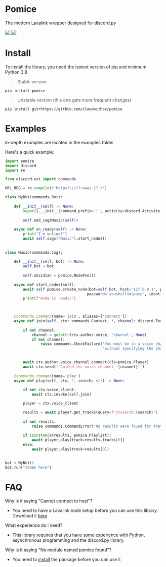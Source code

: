 # Pomice
The modern [Lavalink](https://github.com/freyacodes/Lavalink) wrapper designed for [discord.py](https://github.com/Rapptz/discord.py)

![](https://img.shields.io/badge/license-GPL-2f2f2f) ![](https://img.shields.io/badge/python-3.8-2f2f2f)


# Install
To install the library, you need the lastest version of pip and minimum Python 3.8

> Stable version
```
pip install pomice
```

> Unstable version (this one gets more frequent changes)
```
pip install git+https://github.com/cloudwithax/pomice
```


# Examples
In-depth examples are located in the examples folder

Here's a quick example:

```py
import pomice
import discord
import re

from discord.ext import commands

URL_REG = re.compile(r'https?://(?:www\.)?.+')

class MyBot(commands.Bot):
    
    def __init__(self) -> None:
        super().__init__(command_prefix='!', activity=discord.Activity(type=discord.ActivityType.listening, name='to music!'))
        
        self.add_cog(Music(self))
        
    async def on_ready(self) -> None:
        print("I'm online!")
        await self.cogs["Music"].start_nodes()
     
        
class Music(commands.Cog):
    
    def __init__(self, bot) -> None:
        self.bot = bot
        
        self.obsidian = pomice.NodePool()
    
    async def start_nodes(self):
        await self.pomice.create_node(bot=self.bot, host='127.0.0.1', port='3030', 
                                     password='youshallnotpass', identifier='MAIN')
        print(f"Node is ready!")


        
    @commands.command(name='join', aliases=['connect'])
    async def join(self, ctx: commands.Context, *, channel: discord.TextChannel = None) -> None:
        
        if not channel:
            channel = getattr(ctx.author.voice, 'channel', None)
            if not channel:
                raise commands.CheckFailure('You must be in a voice channel to use this command'
                                            'without specifying the channel argument.')

        
        await ctx.author.voice.channel.connect(cls=pomice.Player)
        await ctx.send(f'Joined the voice channel `{channel}`')
        
    @commands.command(name='play')
    async def play(self, ctx, *, search: str) -> None:
        
        if not ctx.voice_client:
            await ctx.invoke(self.join) 

        player = ctx.voice_client        

        results = await player.get_tracks(query=f'ytsearch:{search}')
        
        if not results:
            raise commands.CommandError('No results were found for that search term.')
        
        if isinstance(results, pomice.Playlist):
            await player.play(track=results.tracks[0])
        else:
            await player.play(track=results[0])

            
bot = MyBot()
bot.run("token here")
 ```

# FAQ
Why is it saying "Cannot connect to host"?

- You need to have a Lavalink node setup before you can use this library. Download it [here](https://github.com/freyacodes/Lavalink/releases/tag/3.3.2.5)

What experience do I need?

- This library requires that you have some experience with Python, asynchronous programming and the discord.py library.

Why is it saying "No module named pomice found"?

- You need to [install](#Install) the package before you can use it 
